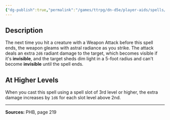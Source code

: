 ```yaml
---
{"dg-publish":true,"permalink":"/games/ttrpg/dn-d5e/player-aids/spells/level-2/branding-smite/","tags":["TTRPG/DND/5e","verbal","concentration","Spell"],"noteIcon":""}
---
```



## Description
The next time you hit a creature with a Weapon Attack before this spell ends, the weapon gleams with astral radiance as you strike.
The attack deals an extra `2d6` radiant damage to the target, which becomes visible if it's **invisible**, and the target sheds dim light in a 5-foot radius and can't become **invisible** until the spell ends.

## At Higher Levels
When you cast this spell using a spell slot of 3rd level or higher, the extra damage increases by `1d6` for each slot level above 2nd.

---

**Sources:** PHB, page 219
